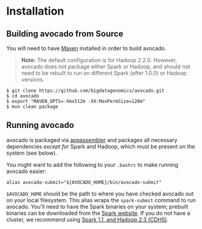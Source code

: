 # Installation

## Building avocado from Source

You will need to have [Maven](http://maven.apache.org/) installed in order to build avocado.

> **Note:** The default configuration is for Hadoop 2.2.0. However, avocado does not package
> either Spark or Hadoop, and should not need to be rebuilt to run on different Spark (after 1.0.0)
> or Hadoop versions.

```
$ git clone https://github.com/bigdatagenomics/avocado.git
$ cd avocado
$ export "MAVEN_OPTS=-Xmx512m -XX:MaxPermSize=128m"
$ mvn clean package
```

## Running avocado

avocado is packaged via [appassembler](http://mojo.codehaus.org/appassembler/appassembler-maven-plugin/)
and packages all necessary dependencies _except for_ Spark and Hadoop, which must be present on the
system (see below).

You might want to add the following to your `.bashrc` to make running avocado easier:

```
alias avocado-submit="${AVOCADO_HOME}/bin/avocado-submit"
```

`$AVOCADO_HOME` should be the path to where you have checked avocado out on your local filesystem. 
This alias wraps the `spark-submit` command to run avocado. You'll need
to have the Spark binaries on your system; prebuilt binaries can be downloaded from the
[Spark website](http://spark.apache.org/downloads.html). If you do not have a cluster, we recommend using
[Spark 1.1, and Hadoop 2.3 (CDH5)](http://d3kbcqa49mib13.cloudfront.net/spark-1.1.0-bin-hadoop2.3.tgz).

